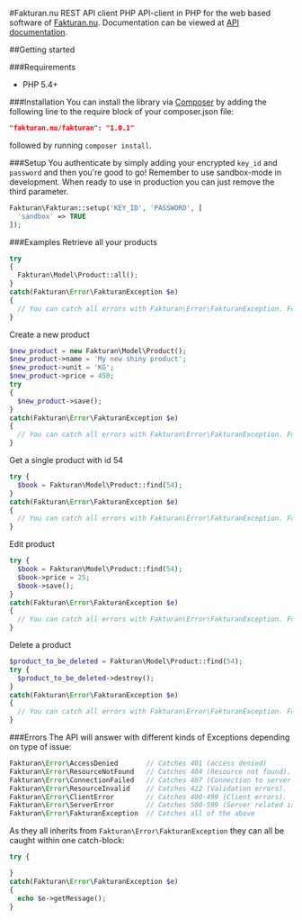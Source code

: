 #Fakturan.nu REST API client PHP
API-client in PHP for the web based software of [Fakturan.nu](https://fakturan.nu). Documentation can be viewed at [API documentation](https://sandbox.fakturan.nu/apidocs/).

##Getting started

###Requirements
- PHP 5.4+

###Installation
You can install the library via [Composer](http://getcomposer.org) by adding the following line to the require block of your composer.json file:

```json
"fakturan.nu/fakturan": "1.0.1"
```
  
followed by running `composer install`.

###Setup
You authenticate by simply adding your encrypted `key_id` and `password` and then you're good to go! Remember to use sandbox-mode in development. When ready to use in production you can just remove the third parameter.

```php
Fakturan\Fakturan::setup('KEY_ID', 'PASSWORD', [
  'sandbox' => TRUE 
]);
```

###Examples
Retrieve all your products

```php
try 
{
  Fakturan\Model\Product::all();
}
catch(Fakturan\Error\FakturanException $e)
{
  // You can catch all errors with Fakturan\Error\FakturanException. For more specific exceptions see the [Errors section](#user-content-errors).
}
```
Create a new product

```php
$new_product = new Fakturan\Model\Product();
$new_product->name = 'My new shiny product';
$new_product->unit = 'KG';
$new_product->price = 450;
try
{
  $new_product->save();
}
catch(Fakturan\Error\FakturanException $e)
{
  // You can catch all errors with Fakturan\Error\FakturanException. For more specific exceptions see the [Errors section](#user-content-errors).
}
```
  
Get a single product with id 54

```php
try {
  $book = Fakturan\Model\Product::find(54);
}
catch(Fakturan\Error\FakturanException $e)
{
  // You can catch all errors with Fakturan\Error\FakturanException. For more specific exceptions see the [Errors section](#user-content-errors).
}
```
  
Edit product

```php
try {
  $book = Fakturan\Model\Product::find(54);
  $book->price = 25;
  $book->save();
}
catch(Fakturan\Error\FakturanException $e)
{
  // You can catch all errors with Fakturan\Error\FakturanException. For more specific exceptions see the [Errors section](#user-content-errors).
}
```
  
Delete a product

```php
$product_to_be_deleted = Fakturan\Model\Product::find(54);
try {
  $product_to_be_deleted->destroy();
}
catch(Fakturan\Error\FakturanException $e)
{
  // You can catch all errors with Fakturan\Error\FakturanException. For more specific exceptions see the [Errors section](#user-content-errors).
}
``` 


###Errors
The API will answer with different kinds of Exceptions depending on type of issue:

```php
Fakturan\Error\AccessDenied       // Catches 401 (access denied) 
Fakturan\Error\ResourceNotFound   // Catches 404 (Resource not found). 
Fakturan\Error\ConnectionFailed   // Catches 407 (Connection to server failed).
Fakturan\Error\ResourceInvalid    // Catches 422 (Validation errors).
Fakturan\Error\ClientError        // Catches 400-499 (Client errors).
Fakturan\Error\ServerError        // Catches 500-599 (Server related issues).
Fakturan\Error\FakturanException  // Catches all of the above
```

As they all inherits from `Fakturan\Error\FakturanException` they can all be caught within one catch-block:

```php
try {

}
catch(Fakturan\Error\FakturanException $e) 
{
  echo $e->getMessage();
}
```